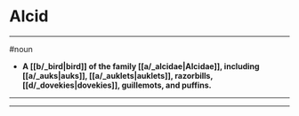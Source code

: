 # Alcid
---
#noun
- **A [[b/_bird|bird]] of the family [[a/_alcidae|Alcidae]], including [[a/_auks|auks]], [[a/_auklets|auklets]], razorbills, [[d/_dovekies|dovekies]], guillemots, and puffins.**
---
---
